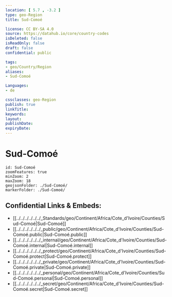 ```yaml
---
location: [ 5.7 , -3.2 ] 
type: geo-Region
title: Sud-Comoé

license: CC BY-SA 4.0
source: https://datahub.io/core/country-codes
isDeleted: false
isReadOnly: false
draft: false
confidential: public

tags:
- geo/Country/Region
aliases:
- Sud-Comoé

Languages:
- de

cssclasses: geo-Region
publish: true
linkTitle: 
keywords: 
layout: 
publishDate: 
expiryDate: 
---
```


# Sud-Comoé

```leaflet
id: Sud-Comoé
zoomFeatures: true 
minZoom: 2 
maxZoom: 18
geojsonFolder: ./Sud-Comoé/
markerFolder: ./Sud-Comoé/
```


## Confidential Links & Embeds: 
- [[../../../../../../_Standards/geo/Continent/Africa/Cote_d'Ivoire/Counties/Sud-Comoé|Sud-Comoé]] 
- [[../../../../../../_public/geo/Continent/Africa/Cote_d'Ivoire/Counties/Sud-Comoé.public|Sud-Comoé.public]] 
- [[../../../../../../_internal/geo/Continent/Africa/Cote_d'Ivoire/Counties/Sud-Comoé.internal|Sud-Comoé.internal]] 
- [[../../../../../../_protect/geo/Continent/Africa/Cote_d'Ivoire/Counties/Sud-Comoé.protect|Sud-Comoé.protect]] 
- [[../../../../../../_private/geo/Continent/Africa/Cote_d'Ivoire/Counties/Sud-Comoé.private|Sud-Comoé.private]] 
- [[../../../../../../_personal/geo/Continent/Africa/Cote_d'Ivoire/Counties/Sud-Comoé.personal|Sud-Comoé.personal]] 
- [[../../../../../../_secret/geo/Continent/Africa/Cote_d'Ivoire/Counties/Sud-Comoé.secret|Sud-Comoé.secret]] 

